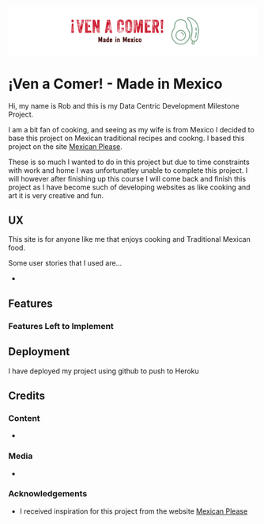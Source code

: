<img src="./images/logo.png" style="margin: 0;">

# ¡Ven a Comer! - Made in Mexico

Hi, my name is Rob and this is my Data Centric Development Milestone Project.

I am a bit fan of cooking, and seeing as my wife is from Mexico I decided to base this project on Mexican traditional recipes and cookng. I based this project on the site [Mexican Please](https://www.mexicanplease.com/).

These is so much I wanted to do in this project but due to time constraints with work and home I was unfortunatley unable to complete this project. I will however after finishing up this course I will come back and finish this project as I have become such of developing websites as like cooking and art it is very creative and fun. 

## UX

This site is for anyone like me that enjoys cooking and Traditional Mexican food.

Some user stories that I used are...

- 

## Features

### Features Left to Implement

## Deployment

I have deployed my project using github to push to Heroku 


## Credits

### Content
- 

### Media
- 

### Acknowledgements

- I received inspiration for this project from the website [Mexican Please](https://www.mexicanplease.com/)

